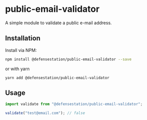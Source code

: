 # public-email-validator
A simple module to validate a public e-mail address.

## Installation
Install via NPM:

```bash
npm install @defensestation/public-email-validator --save
```

or with yarn

```
yarn add @defensestation/public-email-validator
```


## Usage


```javascript
import validate from "@defensestation/public-email-validator";

validate("test@email.com"); // false

```